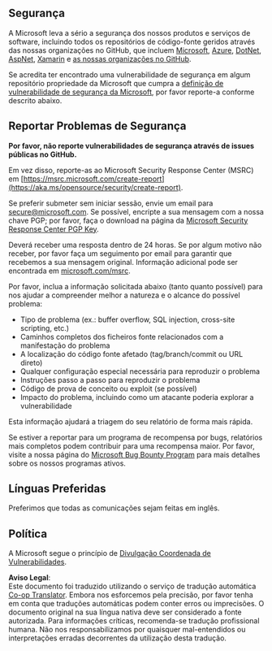 <!--
CO_OP_TRANSLATOR_METADATA:
{
  "original_hash": "2d33a71bed73d6daee78e2d473ece975",
  "translation_date": "2025-07-09T06:52:57+00:00",
  "source_file": "SECURITY.md",
  "language_code": "pt"
}
-->
## Segurança

A Microsoft leva a sério a segurança dos nossos produtos e serviços de software, incluindo todos os repositórios de código-fonte geridos através das nossas organizações no GitHub, que incluem [Microsoft](https://github.com/microsoft), [Azure](https://github.com/Azure), [DotNet](https://github.com/dotnet), [AspNet](https://github.com/aspnet), [Xamarin](https://github.com/xamarin) e [as nossas organizações no GitHub](https://opensource.microsoft.com/).

Se acredita ter encontrado uma vulnerabilidade de segurança em algum repositório propriedade da Microsoft que cumpra a [definição de vulnerabilidade de segurança da Microsoft](https://aka.ms/opensource/security/definition), por favor reporte-a conforme descrito abaixo.

## Reportar Problemas de Segurança

**Por favor, não reporte vulnerabilidades de segurança através de issues públicas no GitHub.**

Em vez disso, reporte-as ao Microsoft Security Response Center (MSRC) em [https://msrc.microsoft.com/create-report](https://aka.ms/opensource/security/create-report).

Se preferir submeter sem iniciar sessão, envie um email para [secure@microsoft.com](mailto:secure@microsoft.com). Se possível, encripte a sua mensagem com a nossa chave PGP; por favor, faça o download na página da [Microsoft Security Response Center PGP Key](https://aka.ms/opensource/security/pgpkey).

Deverá receber uma resposta dentro de 24 horas. Se por algum motivo não receber, por favor faça um seguimento por email para garantir que recebemos a sua mensagem original. Informação adicional pode ser encontrada em [microsoft.com/msrc](https://aka.ms/opensource/security/msrc).

Por favor, inclua a informação solicitada abaixo (tanto quanto possível) para nos ajudar a compreender melhor a natureza e o alcance do possível problema:

  * Tipo de problema (ex.: buffer overflow, SQL injection, cross-site scripting, etc.)
  * Caminhos completos dos ficheiros fonte relacionados com a manifestação do problema
  * A localização do código fonte afetado (tag/branch/commit ou URL direto)
  * Qualquer configuração especial necessária para reproduzir o problema
  * Instruções passo a passo para reproduzir o problema
  * Código de prova de conceito ou exploit (se possível)
  * Impacto do problema, incluindo como um atacante poderia explorar a vulnerabilidade

Esta informação ajudará a triagem do seu relatório de forma mais rápida.

Se estiver a reportar para um programa de recompensa por bugs, relatórios mais completos podem contribuir para uma recompensa maior. Por favor, visite a nossa página do [Microsoft Bug Bounty Program](https://aka.ms/opensource/security/bounty) para mais detalhes sobre os nossos programas ativos.

## Línguas Preferidas

Preferimos que todas as comunicações sejam feitas em inglês.

## Política

A Microsoft segue o princípio de [Divulgação Coordenada de Vulnerabilidades](https://aka.ms/opensource/security/cvd).

**Aviso Legal**:  
Este documento foi traduzido utilizando o serviço de tradução automática [Co-op Translator](https://github.com/Azure/co-op-translator). Embora nos esforcemos pela precisão, por favor tenha em conta que traduções automáticas podem conter erros ou imprecisões. O documento original na sua língua nativa deve ser considerado a fonte autorizada. Para informações críticas, recomenda-se tradução profissional humana. Não nos responsabilizamos por quaisquer mal-entendidos ou interpretações erradas decorrentes da utilização desta tradução.